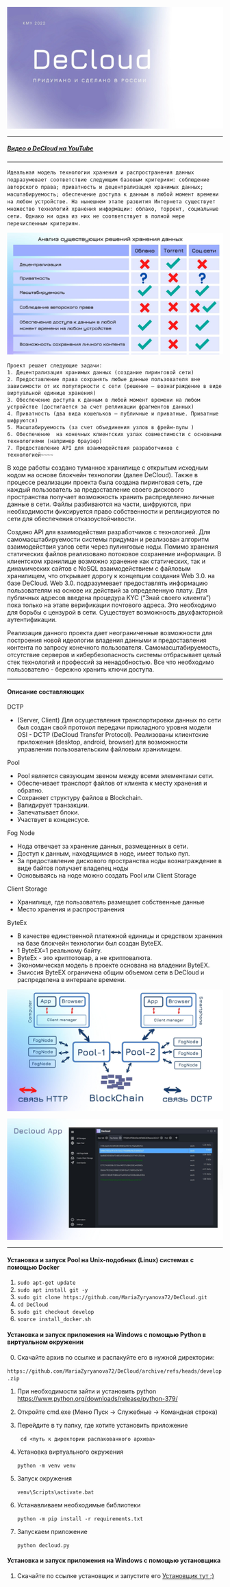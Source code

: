 ![Image alt](static_readme/image_1_readme.jpg)
___
##### [Видео о DeCloud на YouTube][https://www.youtube.com/watch?v=fnR_V6eHojM&list=PLsdSRcrzEwaOpplGSrmqXscgpTgKfCKCN]
___

`Идеальная модель технологии хранения и распространения данных подразумевает соответствие следующим базовым критериям: соблюдение авторского права; приватность и децентрализация хранимых данных; масштабируемость; обеспечение доступа к данным в любой момент времени на любом устройстве. На нынешнем этапе развития Интернета существует множество технологий хранения информации: облако, торрент, социальные сети. Однако ни одна из них не соответствует в полной мере перечисленным критериям.`

![Image alt](static_readme/image_2_readme.jpg)

~~~~Целью моей работы является создание технологии, способной объединить все базовые критерии идеальной модели хранения и распространения данных.
Проект решает следующие задачи:
1. Децентрализация хранимых данных (создание пиринговой сети)
2. Предоставление права сохранять любые данные пользователя вне зависимости от их популярности с сети (решение – вознаграждение в виде виртуальной единице хранения)
3. Обеспечение доступа к данным в любой момент времени на любом устройстве (достигается за счет репликации фрагментов данных)
4. Приватность (два вида кошельков – публичные и приватные. Приватные шифруются)
5. Масштабируемость (за счет объединения узлов в фрейм-пулы )
6. Обеспечение  на конечных клиентских узлах совместимости с основными технологиями (например браузер)
7. Предоставление API для взаимодействия разработчиков с технологией~~~~
~~~~
В ходе работы создано туманное хранилище с открытым исходным кодом на основе блокчейн технологии (далее DeCloud). Также в процессе реализации проекта была создана пиринговая сеть, где каждый пользователь за предоставление своего дискового пространства получает возможность хранить распределенно личные данные в сети. Файлы разбиваются на части, шифруются, при необходимости фиксируется право собственности и реплицируются по сети для обеспечения отказоустойчивости.

Создано API для взаимодействия разработчиков с технологией. Для самомасштабируемости системы придуман и реализован алгоритм взаимодействия узлов сети через пулинговые ноды. Помимо хранения статических файлов реализовано потоковое сохранение информации. В клиентском хранилище возможно хранение как статических, так и динамических сайтов с NoSQL взаимодействием с файловым хранилищем, что открывает дорогу к концепции создания Web 3.0. на базе DeCloud. Web 3.0. подразумевает предоставлять информацию пользователям на основе их действий за определенную плату.  Для публичных адресов введена процедура KYC (“Знай своего клиента”) пока только на этапе верификации почтового адреса. Это необходимо для борьбы с цензурой в сети. Существует возможность двухфакторной аутентификации.

Реализация данного проекта дает неограниченные возможности для построения новой идеологии владения данными и предоставления контента по запросу конечного пользователя. Самомасштабируемость, отсутствие серверов и кибербезопасность системы отбрасывает целый стек технологий и профессий за ненадобностью. Все что необходимо пользователю - бережно хранить ключи доступа.

____________________
#### Описание составляющих

DCTP 
- (Server, Client) Для осуществления транспортировки данных по сети был создан свой протокол передачи прикладного уровня модели OSI - DCTP  (DeCloud Transfer Protocol). Реализованы клиентские приложения (desktop, android, browser) для возможности управления пользовательским файловым хранилищем.
 
Pool
- Pool является связующим звеном между всеми элементами сети. 
- Обеспечивает транспорт файлов от клиента к месту хранения и обратно. 
- Сохраняет структуру файлов в Blockchain. 
- Валидирует транзакции. 
- Запечатывает блоки.
- Участвует в конценсусе.

Fog Node
- Нода отвечает за хранение данных, размещенных в сети. 
- Доступ к данным, находящимся в ноде, имеет только пул. 
- За предоставление дискового пространства ноды вознаграждение в виде байтов получает владелец ноды
- Основываясь на ноде можно создать Pool или Client Storage

Client Storage
- Хранилище, где пользователь размещает собственные данные
- Место хранения и распространения 

ByteEx 
- В качестве единственной платежной единицы и средством хранения на базе блокчейн технологии был создан  ByteEX.
- 1 ByteEX=1 реальному байту.
- ByteEx - это криптотовар, а не криптовалюта. 
- Экономическая модель в проекте основана на владении ByteEX. 
- Эмиссия ByteEX ограничена общим объемом сети в DeCloud и распределена в интервале времени.

![Image alt](static_readme/image_4_readme.jpg)

![Image alt](static_readme/image_3_readme.jpg)

_____
#### Установка и запуск Pool на Unix-подобных (Linux) системах с помощью Docker

1. `sudo apt-get update`
2. `sudo apt install git -y`
3. `sudo git clone https://github.com/MariaZyryanova72/DeCloud.git`
4. `cd DeCloud`
5. `sudo git checkout develop`
6. `source install_docker.sh`
   
#### Установка и запуск приложения на Windows с помощью Python в виртуальном окружении
0. Скачайте архив по ссылке и распакуйте его в нужной директории: 

`https://github.com/MariaZyryanova72/DeCloud/archive/refs/heads/develop.zip`
1. При необходимости зайти и установить python  https://www.python.org/downloads/release/python-379/
2. Откройте cmd.exe (Меню Пуск -> Служебные -> Командная строка)
3. Перейдите в ту папку, где хотите установить приложение 
   
   ` cd <путь к директории распакованного архива>`
4. Установка виртуального окружения
 
    `python -m venv venv`
5. Запуск окружения
    
    `venv\Scripts\activate.bat`

6. Устанавливаем необходимые библиотеки

    `python -m pip install -r requirements.txt`

7. Запускаем приложение

   `python decloud.py`
   
#### Установка и запуск приложения на Windows с помощью установщика

1. Скачайте по ссылке установщик и запустите его
    [Установщик тут ;)](DeCloudSetup.exe)


[https://www.youtube.com/watch?v=fnR_V6eHojM&list=PLsdSRcrzEwaOpplGSrmqXscgpTgKfCKCN]: https://www.youtube.com/watch?v=fnR_V6eHojM&list=PLsdSRcrzEwaOpplGSrmqXscgpTgKfCKCN
